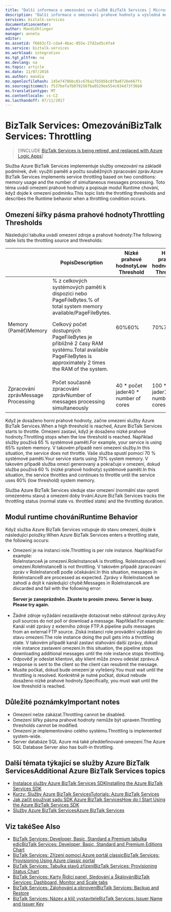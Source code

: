 ```yaml
---
title: "Další informace o omezování ve službě BizTalk Services | Microsoft Docs"
description: "Další informace o omezování prahové hodnoty a výsledná modul runtime chování služby BizTalk Services. Omezení je na základě využití paměti a počet zpráv. MABS, WABS"
services: biztalk-services
documentationcenter: 
author: MandiOhlinger
manager: anneta
editor: 
ms.assetid: f6663cf2-cda4-4bac-855e-27d2ad5c4fa4
ms.service: biztalk-services
ms.workload: integration
ms.tgt_pltfrm: na
ms.devlang: na
ms.topic: article
ms.date: 11/07/2016
ms.author: mandia
ms.openlocfilehash: 145e7470bbc01c676a1fb5856c0f9a8726e667fc
ms.sourcegitcommit: f537befafb079256fba0529ee554c034d73f36b0
ms.translationtype: MT
ms.contentlocale: cs-CZ
ms.lasthandoff: 07/11/2017
---
```

# <a name="biztalk-services-throttling"></a><span data-ttu-id="5828d-105">BizTalk Services: Omezování</span><span class="sxs-lookup"><span data-stu-id="5828d-105">BizTalk Services: Throttling</span></span>

> [!INCLUDE [BizTalk Services is being retired, and replaced with Azure Logic Apps](../../includes/biztalk-services-retirement.md)]

<span data-ttu-id="5828d-106">Služba Azure BizTalk Services implementuje služby omezování na základě podmínek, dvě: využití paměti a počtu souběžných zpracování zpráv.</span><span class="sxs-lookup"><span data-stu-id="5828d-106">Azure BizTalk Services implements service throttling based on two conditions: memory usage and the number of simultaneous messages processing.</span></span> <span data-ttu-id="5828d-107">Toto téma uvádí omezení prahové hodnoty a popisuje modul Runtime chování, když dojde k omezení podmínku.</span><span class="sxs-lookup"><span data-stu-id="5828d-107">This topic lists the throttling thresholds and describes the Runtime behavior when a throttling condition occurs.</span></span>

## <a name="throttling-thresholds"></a><span data-ttu-id="5828d-108">Omezení šířky pásma prahové hodnoty</span><span class="sxs-lookup"><span data-stu-id="5828d-108">Throttling Thresholds</span></span>
<span data-ttu-id="5828d-109">Následující tabulka uvádí omezení zdroje a prahové hodnoty:</span><span class="sxs-lookup"><span data-stu-id="5828d-109">The following table lists the throttling source and thresholds:</span></span>

|  | <span data-ttu-id="5828d-110">Popis</span><span class="sxs-lookup"><span data-stu-id="5828d-110">Description</span></span> | <span data-ttu-id="5828d-111">Nízké prahové hodnoty</span><span class="sxs-lookup"><span data-stu-id="5828d-111">Low Threshold</span></span> | <span data-ttu-id="5828d-112">Horní prahové hodnoty</span><span class="sxs-lookup"><span data-stu-id="5828d-112">High Threshold</span></span> |
| --- | --- | --- | --- |
| <span data-ttu-id="5828d-113">Memory (Paměť)</span><span class="sxs-lookup"><span data-stu-id="5828d-113">Memory</span></span> |<span data-ttu-id="5828d-114">% z celkových systémových paměti k dispozici nebo PageFileBytes.</span><span class="sxs-lookup"><span data-stu-id="5828d-114">% of total system memory available/PageFileBytes.</span></span> <p><p><span data-ttu-id="5828d-115">Celkový počet dostupných PageFileBytes je přibližně 2 časy RAM systému.</span><span class="sxs-lookup"><span data-stu-id="5828d-115">Total available PageFileBytes is approximately 2 times the RAM of the system.</span></span> |<span data-ttu-id="5828d-116">60%</span><span class="sxs-lookup"><span data-stu-id="5828d-116">60%</span></span> |<span data-ttu-id="5828d-117">70%</span><span class="sxs-lookup"><span data-stu-id="5828d-117">70%</span></span> |
| <span data-ttu-id="5828d-118">Zpracování zpráv</span><span class="sxs-lookup"><span data-stu-id="5828d-118">Message Processing</span></span> |<span data-ttu-id="5828d-119">Počet současně zpracování zpráv</span><span class="sxs-lookup"><span data-stu-id="5828d-119">Number of messages processing simultaneously</span></span> |<span data-ttu-id="5828d-120">40 * počet jader</span><span class="sxs-lookup"><span data-stu-id="5828d-120">40 * number of cores</span></span> |<span data-ttu-id="5828d-121">100 * počet jader</span><span class="sxs-lookup"><span data-stu-id="5828d-121">100 * number of cores</span></span> |

<span data-ttu-id="5828d-122">Když je dosaženo horní prahové hodnoty, začne omezení služby Azure BizTalk Services.</span><span class="sxs-lookup"><span data-stu-id="5828d-122">When a high threshold is reached, Azure BizTalk Services starts to throttle.</span></span> <span data-ttu-id="5828d-123">Omezení zastaví, když je dosaženo nízké prahové hodnoty.</span><span class="sxs-lookup"><span data-stu-id="5828d-123">Throttling stops when the low threshold is reached.</span></span> <span data-ttu-id="5828d-124">Například služby používá 65 % systémové paměti.</span><span class="sxs-lookup"><span data-stu-id="5828d-124">For example, your service is using 65% system memory.</span></span> <span data-ttu-id="5828d-125">V takovém případě není omezení služby.</span><span class="sxs-lookup"><span data-stu-id="5828d-125">In this situation, the service does not throttle.</span></span> <span data-ttu-id="5828d-126">Vaše služba spustí pomocí 70 % systémové paměti.</span><span class="sxs-lookup"><span data-stu-id="5828d-126">Your service starts using 70% system memory.</span></span> <span data-ttu-id="5828d-127">V takovém případě služba omezí generovaný a pokračuje v omezení, dokud služba používá 60 % (nízké prahové hodnoty) systémové paměti.</span><span class="sxs-lookup"><span data-stu-id="5828d-127">In this situation, the service throttles and continues to throttle until the service uses 60% (low threshold) system memory.</span></span>

<span data-ttu-id="5828d-128">Služba Azure BizTalk Services sleduje stav omezení (normální stav oproti omezenému stavu) a omezení doby trvání.</span><span class="sxs-lookup"><span data-stu-id="5828d-128">Azure BizTalk Services tracks the throttling status (normal state vs. throttled state) and the throttling duration.</span></span>

## <a name="runtime-behavior"></a><span data-ttu-id="5828d-129">Modul runtime chování</span><span class="sxs-lookup"><span data-stu-id="5828d-129">Runtime Behavior</span></span>
<span data-ttu-id="5828d-130">Když služba Azure BizTalk Services vstupuje do stavu omezení, dojde k následující položky:</span><span class="sxs-lookup"><span data-stu-id="5828d-130">When Azure BizTalk Services enters a throttling state, the following occurs:</span></span>

* <span data-ttu-id="5828d-131">Omezení je na instanci role.</span><span class="sxs-lookup"><span data-stu-id="5828d-131">Throttling is per role instance.</span></span> <span data-ttu-id="5828d-132">Například:</span><span class="sxs-lookup"><span data-stu-id="5828d-132">For example:</span></span><br/>
  <span data-ttu-id="5828d-133">RoleInstanceA je omezení.</span><span class="sxs-lookup"><span data-stu-id="5828d-133">RoleInstanceA is throttling.</span></span> <span data-ttu-id="5828d-134">RoleInstanceB není omezení.</span><span class="sxs-lookup"><span data-stu-id="5828d-134">RoleInstanceB is not throttling.</span></span> <span data-ttu-id="5828d-135">V takovém případě zpracování zpráv v RoleInstanceB podle očekávání.</span><span class="sxs-lookup"><span data-stu-id="5828d-135">In this situation, messages in RoleInstanceB are processed as expected.</span></span> <span data-ttu-id="5828d-136">Zprávy v RoleInstanceA se zahodí a dojít k následující chybě:</span><span class="sxs-lookup"><span data-stu-id="5828d-136">Messages in RoleInstanceA are discarded and fail with the following error:</span></span><br/><br/><span data-ttu-id="5828d-137">
  **Server je zaneprázdněn. Zkuste to prosím znovu.**</span><span class="sxs-lookup"><span data-stu-id="5828d-137">
**Server is busy. Please try again.**</span></span><br/><br/>
* <span data-ttu-id="5828d-138">Žádné zdroje vyžádání nezadávejte dotazovat nebo stáhnout zprávy.</span><span class="sxs-lookup"><span data-stu-id="5828d-138">Any pull sources do not poll or download a message.</span></span> <span data-ttu-id="5828d-139">Například:</span><span class="sxs-lookup"><span data-stu-id="5828d-139">For example:</span></span><br/>
  <span data-ttu-id="5828d-140">Kanál vrátí zprávy z externího zdroje FTP.</span><span class="sxs-lookup"><span data-stu-id="5828d-140">A pipeline pulls messages from an external FTP source.</span></span> <span data-ttu-id="5828d-141">Získá instanci role provádění vyžádání do stavu omezení.</span><span class="sxs-lookup"><span data-stu-id="5828d-141">The role instance doing the pull gets into a throttling state.</span></span> <span data-ttu-id="5828d-142">V takovém případě kanál zastaví stahování další zprávy, dokud role instance zastavení omezení.</span><span class="sxs-lookup"><span data-stu-id="5828d-142">In this situation, the pipeline stops downloading additional messages until the role instance stops throttling.</span></span>
* <span data-ttu-id="5828d-143">Odpověď je odeslat klientovi, aby klient může znovu odeslat zprávu.</span><span class="sxs-lookup"><span data-stu-id="5828d-143">A response is sent to the client so the client can resubmit the message.</span></span>
* <span data-ttu-id="5828d-144">Musíte počkat, dokud bude omezení je vyřešený.</span><span class="sxs-lookup"><span data-stu-id="5828d-144">You must wait until the throttling is resolved.</span></span> <span data-ttu-id="5828d-145">Konkrétně je nutné počkat, dokud nebude dosaženo nízké prahové hodnoty.</span><span class="sxs-lookup"><span data-stu-id="5828d-145">Specifically, you must wait until the low threshold is reached.</span></span>

## <a name="important-notes"></a><span data-ttu-id="5828d-146">Důležité poznámky</span><span class="sxs-lookup"><span data-stu-id="5828d-146">Important notes</span></span>
* <span data-ttu-id="5828d-147">Omezení nelze zakázat.</span><span class="sxs-lookup"><span data-stu-id="5828d-147">Throttling cannot be disabled.</span></span>
* <span data-ttu-id="5828d-148">Omezení šířky pásma prahové hodnoty nemůže být upraven.</span><span class="sxs-lookup"><span data-stu-id="5828d-148">Throttling thresholds cannot be modified.</span></span>
* <span data-ttu-id="5828d-149">Omezení je implementováno celého systému.</span><span class="sxs-lookup"><span data-stu-id="5828d-149">Throttling is implemented system-wide.</span></span>
* <span data-ttu-id="5828d-150">Server databáze SQL Azure má také předdefinované omezení.</span><span class="sxs-lookup"><span data-stu-id="5828d-150">The Azure SQL Database Server also has built-in throttling.</span></span>

## <a name="additional-azure-biztalk-services-topics"></a><span data-ttu-id="5828d-151">Další témata týkající se služby Azure BizTalk Services</span><span class="sxs-lookup"><span data-stu-id="5828d-151">Additional Azure BizTalk Services topics</span></span>
* [<span data-ttu-id="5828d-152">Instalace služby Azure BizTalk Services SDK</span><span class="sxs-lookup"><span data-stu-id="5828d-152">Installing the Azure BizTalk Services SDK</span></span>](http://go.microsoft.com/fwlink/p/?LinkID=241589)<br/>
* [<span data-ttu-id="5828d-153">Kurzy: Služby Azure BizTalk Services</span><span class="sxs-lookup"><span data-stu-id="5828d-153">Tutorials: Azure BizTalk Services</span></span>](http://go.microsoft.com/fwlink/p/?LinkID=236944)<br/>
* [<span data-ttu-id="5828d-154">Jak začít používat sadu SDK Azure BizTalk Services</span><span class="sxs-lookup"><span data-stu-id="5828d-154">How do I Start Using the Azure BizTalk Services SDK</span></span>](http://go.microsoft.com/fwlink/p/?LinkID=302335)<br/>
* [<span data-ttu-id="5828d-155">Služby Azure BizTalk Services</span><span class="sxs-lookup"><span data-stu-id="5828d-155">Azure BizTalk Services</span></span>](http://go.microsoft.com/fwlink/p/?LinkID=303664)<br/>

## <a name="see-also"></a><span data-ttu-id="5828d-156">Viz také</span><span class="sxs-lookup"><span data-stu-id="5828d-156">See Also</span></span>
* [<span data-ttu-id="5828d-157">BizTalk Services: Developer, Basic, Standard a Premium tabulka edic</span><span class="sxs-lookup"><span data-stu-id="5828d-157">BizTalk Services: Developer, Basic, Standard and Premium Editions Chart</span></span>](http://go.microsoft.com/fwlink/p/?LinkID=302279)<br/>
* [<span data-ttu-id="5828d-158">BizTalk Services: Zřízení pomocí Azure portál classic</span><span class="sxs-lookup"><span data-stu-id="5828d-158">BizTalk Services: Provisioning Using Azure classic portal</span></span>](http://go.microsoft.com/fwlink/p/?LinkID=302280)<br/>
* [<span data-ttu-id="5828d-159">BizTalk Services: Tabulka stavů zřízení</span><span class="sxs-lookup"><span data-stu-id="5828d-159">BizTalk Services: Provisioning Status Chart</span></span>](http://go.microsoft.com/fwlink/p/?LinkID=329870)<br/>
* [<span data-ttu-id="5828d-160">BizTalk Services: Karty Řídicí panel, Sledování a Škálování</span><span class="sxs-lookup"><span data-stu-id="5828d-160">BizTalk Services: Dashboard, Monitor and Scale tabs</span></span>](http://go.microsoft.com/fwlink/p/?LinkID=302281)<br/>
* [<span data-ttu-id="5828d-161">BizTalk Services: Zálohování a obnovení</span><span class="sxs-lookup"><span data-stu-id="5828d-161">BizTalk Services: Backup and Restore</span></span>](http://go.microsoft.com/fwlink/p/?LinkID=329873)<br/>
* [<span data-ttu-id="5828d-162">BizTalk Services: Název a klíč vystavitele</span><span class="sxs-lookup"><span data-stu-id="5828d-162">BizTalk Services: Issuer Name and Issuer Key</span></span>](http://go.microsoft.com/fwlink/p/?LinkID=303941)<br/>


